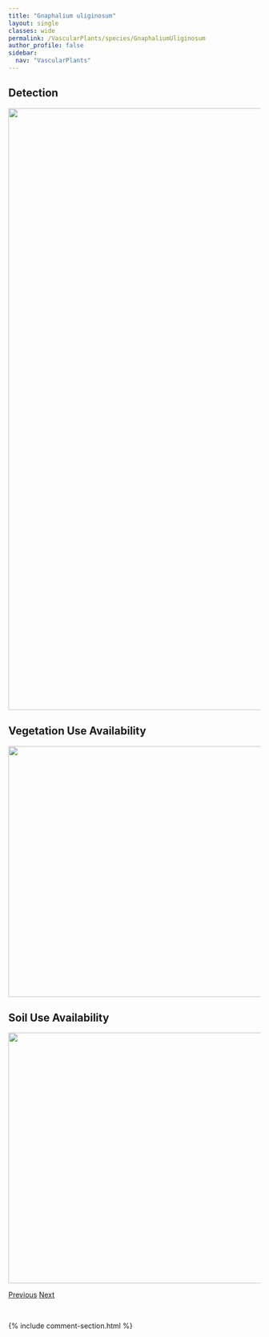 ```yaml
---
title: "Gnaphalium uliginosum"
layout: single
classes: wide
permalink: /VascularPlants/species/GnaphaliumUliginosum
author_profile: false
sidebar:
  nav: "VascularPlants"
---
```


<h2>Detection</h2>

<a href="https://drive.google.com/uc?export=view&id=1E_Q_S8ONqCxZGlpwATn0AdEZcHf-TJ2i">
<img src="https://drive.google.com/uc?export=view&id=1E_Q_S8ONqCxZGlpwATn0AdEZcHf-TJ2i" height = "1200" width = "800">
</a>


<h2>Vegetation Use Availability</h2>

<a href="https://drive.google.com/uc?export=view&id=1m1ZxmWOTX9E1wU2mpI0zeemSbgm2V7Ew">
<img src="https://drive.google.com/uc?export=view&id=1m1ZxmWOTX9E1wU2mpI0zeemSbgm2V7Ew" height = "500" width = "1000">
</a>


<h2>Soil Use Availability</h2>

<a href="https://drive.google.com/uc?export=view&id=1EWWxmRjwOaZItidC_Dw134vBNJVQvCOC">
<img src="https://drive.google.com/uc?export=view&id=1EWWxmRjwOaZItidC_Dw134vBNJVQvCOC" height = "500" width = "1000">
</a>


<a href="/DevelopmentWebsite/VascularPlants/species/GnaphaliumPalustre" class="pagination--pager" title="Marsh Cudweed">Previous</a> <a href="/DevelopmentWebsite/VascularPlants/species/Goodyera" class="pagination--pager" title="Goodyera">Next</a>

<p>&nbsp;</p>

{% include comment-section.html %}
